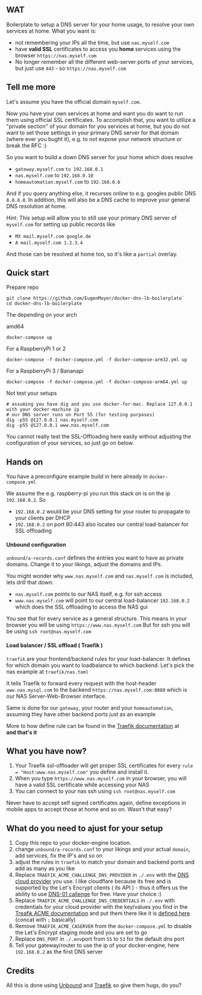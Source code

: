 ## WAT

Boilerplate to setup a DNS server for your home usage, to resolve your own services at home.
What you want is:

 - not remembering your IPs all the time, but use `nas.myself.com`
 - have **valid SSL** certificates to access you **home** services using the browser `https://nas.myself.com`
 - No longer remember all the different web-server ports of your services, but just use `443` - so `https://nas.myself.com`
 
## Tell me more
Let's assume you have the official domain `myself.com`.
 
Now you have your own services at home and want you do want to run them using official SSL certificates.
To accomplish that, you want to utilize a "private section" of your domain for you services at home, but you do not want to 
set those settings in your primary DNS server for that domain (where ever you bught it), e.g. to not expose your network structure
or break the RFC :)

So you want to build a down DNS server for your home which does resolve

 - `gateway.myself.com` `to 192.168.0.1`
 - `nas.myself.com` to `192.168.0.10`
 - `homeautomation.myself.com` to `192.168.0.6`
 
And if you query anything else, it recurses online to e.g. googles public DNS `8.8.8.8`. 
In addition, this will also be a DNS cache to improve your general DNS resolution at home.

Hint: This setup will allow you to still use your primary DNS server of `myself.com` for setting up public records like

 - `MX mail.myself.com google.de`
 - `A mail.myself.com 1.2.3.4`
 
And those can be resolved at home too, so it's like a `partial` overlay.

## Quick start

Prepare repo
```console
git clone https://github.com/EugenMayer/docker-dns-lb-boilerplate`
cd docker-dns-lb-boilerplate
```

The depending on your arch

amd64
```console
docker-compose up
```

For a RaspberryPi 1 or 2 
```console
docker-compose -f docker-compose.yml -f docker-compose-arm32.yml up
```

For a RaspberryPi 3 / Bananapi
```console
docker-compose -f docker-compose.yml -f docker-compose-arm64.yml up
```

Not test your setups 
```console
# assuming you have dig and you use docker-for-mac. Replace 127.0.0.1 with your docker-machine ip
# our DNS server runs on Port 55 (for testing purposes)
dig -p55 @127.0.0.1 nas.myself.com
dig -p55 @127.0.0.1 www.nas.myself.com
```
You cannot really test the SSL-Offloading here easily without adjusting the configuration of your services, so just go on below. 


## Hands on
 
You have a preconfigure example build in here already in `docker-compose.yml`

We assume the e.g. raspberry-pi you run this stack on is on the ip `192.168.0.2`. So

- `192.168.0.2` would be your DNS setting for your router to propagate to your clients per DHCP
- `192.168.0.2` on port 80:443 also locates our central load-balancer for SSL offloading
 
#### Unbound configuration
`unbound/a-records.conf` defines the entries you want to have as private domains.
Change it to your likings, adjust the domains and IPs.

You might wonder why `www.nas.myself.com` and `nas.myself.com` is included, lets drill that down:

- `nas.myself.com` points to our NAS itself, e.g. for ssh access
- `www.nas.myself.com` will point to our central load-balancer `192.168.0.2` which does the SSL offloading to access the NAS gui

You see that for every service as a general structure. 
This means in your browser you will be using `https://www.nas.myself.com`
But for ssh you will be using `ssh root@nas.myself.com`
   

#### Load balancer / SSL offload ( Traefik )
`traefik` are your frontend/backend rules for your load-balancer. It defines for which domain you want to loadbalance to which backend.
Let's pick the nas example at `traefik/nas.toml`

It tells Traefik to forward every request with the host-header `www.nas.mysql.com` to the backend `https://nas.myself.com:8080` which is our NAS Server-Web-Browser interface.

Same is done for our `gateway`, your router and your `homeautomation`, assuming they have other backend ports just as an example

More to how define rule can be found in the [Traefik documentation](https://docs.traefik.io/configuration/backends/file/) at  
**and that's it** 


## What you have now?

1. Your Traefik ssl-offloader will get proper SSL certificates for every `rule = "Host:www.nas.myself.com"` you define and install it.
1. When you type `https://www.nas.myself.com` in your browser, you will have a valid SSL certificate while accessing your NAS
1. You can connect to your nas ssh using `ssh root@nas.myself.com`

Never have to accept self signed certificates again, define exceptions in mobile apps to accept those at home and so on.
Wasn't that easy?

## What do you need to ajust for your setup
1. Copy this repo to your docker-engine location.
1. change `unbound/a-records.conf` to your likings and your actual `domain`, add services, fix the IP's and so on
2. adjust the rules in `traefik` to match your domain and backend ports and add as many as you like
3. Replace `TRAEFIK_ACME_CHALLENGE_DNS_PROVIDER` in `./.env` with the [DNS cloud provider](https://docs.traefik.io/configuration/acme/#provider) you use. I like cloudflare because its free and is supported by the Let's Encrypt clients ( its API ) - thus it offers us the ability to use [DNS-01 callenge](https://www.eff.org/de/deeplinks/2018/02/technical-deep-dive-securing-automation-acme-dns-challenge-validation) for free. Have your choice :)
4. Replace `TRAEFIK_ACME_CHALLENGE_DNS_CREDENTIALS` in `./.env` with credentials for your cloud provider with the key/values you find in the [Treafik ACME documentation](https://docs.traefik.io/configuration/acme/#provider) and put them there like it is [defined here](https://github.com/EugenMayer/docker-image-traefik#acme) (concat with `;` basically)
5. Remove `TRAEFIK_ACME_CASERVER` from the `docker-compose.yml` to disable the Let's Encrypt staging mode and you are set to go
6. Replace `DNS_PORT` in `./.env`port from `55` to `53` for the default dns port
7. Tell your gateway/router to use the ip of your docker-engine, here `192.168.0.2` as the first DNS server
 
## Credits

All this is done using [Unbound](https://nlnetlabs.nl/projects/unbound/about/) and [Traefik](https://traefik.io/) so give them hugs, do you?
